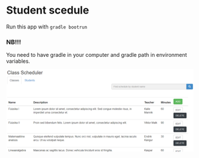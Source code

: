 ﻿# Student scedule

Run this app with ```gradle bootrun```

### NB!!!
You need to have gradle in your computer and gradle path in environment variables.

![alt tag](https://github.com/andreasplado/static_files/raw/master/student_schedule.png)


